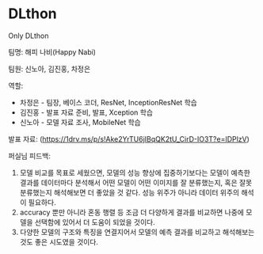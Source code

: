 # DLthon
Only DLthon

팀명: 해피 나비(Happy Nabi)

팀원: 신노아, 김진홍, 차정은

역할: 
* 차정은 - 팀장, 베이스 코더, ResNet, InceptionResNet 학습
* 김진홍 - 발표 자료 준비, 발표, Xception 학습
* 신노아 - 모델 자료 조사, MobileNet 학습


발표 자료: (https://1drv.ms/p/s!Ake2YrTU6jIBqQK2tU_CirD-IO3T?e=IDPlzV)

퍼실님 피드백:
1. 모델 비교를 목표로 세웠으면, 모델의 성능 향상에 집중하기보다는 모델이 예측한 결과를 데이터마다 분석해서 어떤 모델이 어떤 이미지를 잘 분류했는지, 혹은 잘못 분류했는지 해석해보면 더 좋았을 것 같다. 성능 위주가 아니라 데이터 위주의 해석이 필요하다.
2. accuracy 뿐만 아니라 혼동 행렬 등 조금 더 다양하게 결과를 비교하면 나중에 모델을 선택함에 있어서 더 도움이 되었을 것이다.
3. 다양한 모델의 구조와 특징을 연결지어서 모델의 예측 결과를 비교하고 해석해보는 것도 좋은 시도였을 것이다. 
